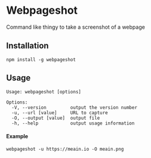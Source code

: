 # Webpageshot

Command like thingy to take a screenshot of a webpage


## Installation

```
npm install -g webpageshot
```

## Usage

```
Usage: webpageshot [options]

Options:
  -V, --version         output the version number
  -u, --url [value]     URL to capture
  -O, --output [value]  output file
  -h, --help            output usage information
```

#### Example

```
webpageshot -u https://meain.io -O meain.png
```
